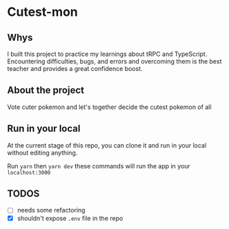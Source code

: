 # Cutest-mon

## Whys

I built this project to practice my learnings about tRPC and TypeScript. Encountering difficulties, bugs, and errors and overcoming them is the best teacher and provides a great confidence boost.

## About the project

Vote cuter pokemon and let's together decide the cutest pokemon of all

## Run in your local

At the current stage of this repo, you can clone it and run in your local without editing anything.

Run `yarn` then `yarn dev` these commands will run the app in your `localhost:3000`

## TODOS

- [ ] needs some refactoring
- [x] shouldn't expose `.env` file in the repo
